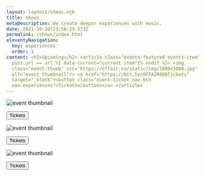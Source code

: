 ```yaml
---
layout: layouts/shows.njk
title: shows
metaDescription: We create deeper experiences with music.
date: 2021-10-20T23:50:29.573Z
permalink: /shows/index.html
eleventyNavigation:
  key: experiences
  order: 1
content: <h2>Upcoming</h2> <article class="events-featured events-item"{% if
  post.url == url %} data-current="current item"{% endif %}> <img
  class="event-thumb" src="https://offair.co/static/img/1080x1080.jpg"
  alt="event thumbnail"/> <a href="https://bit.ly/OFFAIR009Tickets"
  target="_blank"><button class="event-ticket nav-btn
  nav-experiences">Tickets</button></a> </article>
---
```

<!--  START ROW --><section class="events-container"><!--  START ROW -->

<!--  Event 1 --><article class="events-featured events-item">

<img class="event-thumb" src="https://offair.co/static/img/envelop.jpg" alt="event thumbnail"/>

<a href="https://linktr.ee/offair" target="_blank"><button class="event-ticket nav-btn nav-experiences">Tickets</button></a>

</article>

<!--  Event 2 --><article class="events-featured events-item">

<img class="event-thumb" src="https://offair.co/static/img/envelop.jpg" alt="event thumbnail"/>

<a href="https://linktr.ee/offair" target="_blank"><button class="event-ticket nav-btn nav-experiences">Tickets</button></a>

</article>

<!--  Event 3 --><article class="events-featured events-item">

<img class="event-thumb" src="https://offair.co/static/img/offair_paulithepsm_ns_1x1.jpg" alt="event thumbnail"/>

<a href="https://linktr.ee/offair" target="_blank"><button class="event-ticket nav-btn nav-experiences">Tickets</button></a>

</article>

<!--  END ROW --></section><!--  END ROW -->